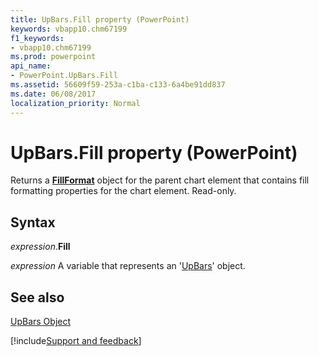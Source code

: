 ```yaml
---
title: UpBars.Fill property (PowerPoint)
keywords: vbapp10.chm67199
f1_keywords:
- vbapp10.chm67199
ms.prod: powerpoint
api_name:
- PowerPoint.UpBars.Fill
ms.assetid: 56609f59-253a-c1ba-c133-6a4be91dd837
ms.date: 06/08/2017
localization_priority: Normal
---
```



# UpBars.Fill property (PowerPoint)

Returns a  **[FillFormat](PowerPoint.FillFormat.md)** object for the parent chart element that contains fill formatting properties for the chart element. Read-only.


## Syntax

_expression_.**Fill**

_expression_ A variable that represents an '[UpBars](PowerPoint.UpBars.md)' object.


## See also


[UpBars Object](PowerPoint.UpBars.md)

[!include[Support and feedback](~/includes/feedback-boilerplate.md)]